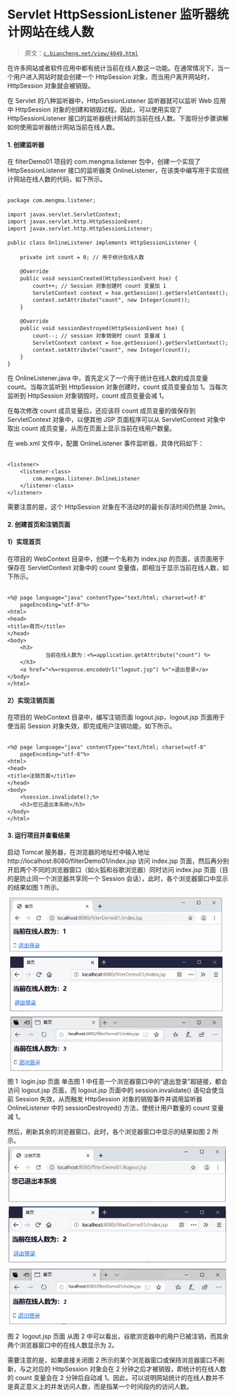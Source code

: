 # Servlet HttpSessionListener 监听器统计网站在线人数

> 原文：[`c.biancheng.net/view/4049.html`](http://c.biancheng.net/view/4049.html)

在许多网站或者软件应用中都有统计当前在线人数这一功能。在通常情况下，当一个用户进入网站时就会创建一个 HttpSession 对象，而当用户离开网站时，HttpSession 对象就会被销毁。

在 Servlet 的八种监听器中，HttpSessionListener 监听器就可以监听 Web 应用中 HttpSession 对象的创建和销毁过程。因此，可以使用实现了 HttpSessionListener 接口的监听器统计网站的当前在线人数。下面将分步骤讲解如何使用监听器统计网站当前在线人数。

#### 1\. 创建监听器

在 filterDemo01 项目的 com.mengma.listener 包中，创建一个实现了 HttpSessionListener 接口的监听器类 OnlineListener，在该类中编写用于实现统计网站在线人数的代码，如下所示。

```

package com.mengma.listener;

import javax.servlet.ServletContext;
import javax.servlet.http.HttpSessionEvent;
import javax.servlet.http.HttpSessionListener;

public class OnlineListener implements HttpSessionListener {

    private int count = 0; // 用于统计在线人数

    @Override
    public void sessionCreated(HttpSessionEvent hse) {
        count++; // Session 对象创建时 count 变量加 1
        ServletContext context = hse.getSession().getServletContext();
        context.setAttribute("count", new Integer(count));
    }

    @Override
    public void sessionDestroyed(HttpSessionEvent hse) {
        count--; // session 对象销毁时 count 变量减 1
        ServletContext context = hse.getSession().getServletContext();
        context.setAttribute("count", new Integer(count));
    }
}
```

在 OnlineListener.java 中，首先定义了一个用于统计在线人数的成员变量 count。当每次监听到 HttpSession 对象创建时，count 成员变量会加 1。当每次监听到 HttpSession 对象销毁时，count 成员变量会减 1。

在每次修改 count 成员变量后，还应该将 count 成员变量的值保存到 ServletContext 对象中，以便其他 JSP 页面程序可以从 ServletContext 对象中取出 count 成员变量，从而在页面上显示当前在线用户数量。

在 web.xml 文件中，配置 OnlineListener 事件监听器，具体代码如下：

```

<listener>
    <listener-class>
        com.mengma.listener.OnlineListener
    </listener-class>
</listener>
```

需要注意的是，这个 HttpSession 对象在不活动时的最长存活时间仍然是 2min。

#### 2\. 创建首页和注销页面

#### 1）实现首页

在项目的 WebContext 目录中，创建一个名称为 index.jsp 的页面，该页面用于保存在 ServletContext 对象中的 count 变量值，即相当于显示当前在线人数，如下所示。

```

<%@ page language="java" contentType="text/html; charset=utf-8"
    pageEncoding="utf-8"%>
<html>
<head>
<title>首页</title>
</head>
<body>
    <h3>
            当前在线人数为：<%=application.getAttribute("count") %>
    </h3>
    <a href="<%=response.encodeUrl("logout.jsp") %>">退出登录</a>
</body>
</html>
```

#### 2）实现注销页面

在项目的 WebContext 目录中，编写注销页面 logout.jsp，logout.jsp 页面用于使当前 Session 对象失效，即完成用户注销功能，如下所示。

```

<%@ page language="java" contentType="text/html; charset=utf-8"
    pageEncoding="utf-8"%>
<html>
<head>
<title>注销页面</title>
</head>
<body>
    <%session.invalidate();%>
    <h3>您已退出本系统</h3>
</body>
</html>
```

#### 3\. 运行项目并查看结果

启动 Tomcat 服务器，在浏览器的地址栏中输入地址 http://localhost:8080/filterDemo01/index.jsp 访问 index.jsp 页面，然后再分别开启两个不同的浏览器窗口（如火狐和谷歌浏览器）同时访问 index.jsp 页面（目的是防止同一个浏览器共享同一个 Session 会话），此时，各个浏览器窗口中显示的结果如图 1 所示。

![login.jsp 页面](img/dfc9e5dab4dfd3feb6ad45ab57c17f8c.png)
图 1  login.jsp 页面
单击图 1 中任意一个浏览器窗口中的“退出登录”超链接，都会访问 logout.jsp 页面，而 logout.jsp 页面中的 session.invalidate() 语句会使当前 Session 失效，从而触发 HttpSession 对象的销毁事件并调用监听器 OnlineListener 中的 sessionDestroyed() 方法，使统计用户数量的 count 变量减 1。

然后，刷新其余的浏览器窗口，此时，各个浏览器窗口中显示的结果如图 2 所示。![logout.jsp 页面](img/00ed6a3067fb2645fa2a8c8b856d524c.png)
图 2  logout.jsp 页面
从图 2 中可以看出，谷歌浏览器中的用户已被注销，而其余两个浏览器窗口中的在线人数显示为 2。

需要注意的是，如果直接关闭图 2 所示的某个浏览器窗口或保持浏览器窗口不刷新，与之对应的 HttpSession 对象会在 2 分钟之后才被销毁，即统计的在线人数的 count 变量会在 2 分钟后自动减 1。因此，可以说明网站统计的在线人数并不是真正意义上的并发访问人数，而是指某一个时间段内的访问人数。